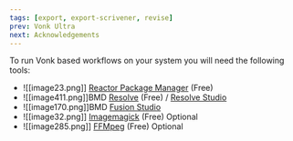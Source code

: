 ```yaml
---
tags: [export, export-scrivener, revise]
prev: Vonk Ultra
next: Acknowledgements
---
```


To run Vonk based workflows on your system you will need the following tools:

-   ![[image23.png]] [Reactor Package Manager](https://www.steakunderwater.com/wesuckless/viewtopic.php?f=32&t=3067) (Free)
-   ![[image411.png]]BMD [Resolve](https://www.blackmagicdesign.com/products/davinciresolve/) (Free) / [Resolve Studio](https://www.blackmagicdesign.com/products/davinciresolve/)
-   ![[image170.png]]BMD [Fusion Studio](https://www.blackmagicdesign.com/products/fusion/)
-   ![[image32.png]] [Imagemagick](https://imagemagick.org/index.php) (Free) Optional
-   ![[image285.png]] [FFMpeg](https://ffmpeg.org/) (Free) Optional